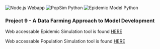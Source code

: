![Node.js Webapp](https://github.com/NesaraND/g9-serp2020/workflows/Node.js%20Webapp/badge.svg) ![PopSim Python](https://github.com/NesaraND/g9-serp2020/workflows/PopSim%20Python/badge.svg) ![Epidemic Model Python](https://github.com/NesaraND/g9-serp2020/workflows/Epidemic%20Model%20Python/badge.svg)
### Project 9 - A Data Farming Approach to Model Development

Web accessable Epidemic Simulation tool is found [HERE](https://g9serp20.com/)
  
Web accessable Population Simulation tool is found [HERE](https://g9serp20.com/popsim)
